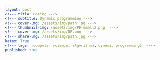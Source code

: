 ```yaml
---
layout: post
<!--- title: Losing --->
<!--- subtitle: Dynamic programming --->
<!--- cover-img: /assets/img/path.jpg --->
<!--- thumbnail-img: /assets/img/PD-small2.png  --->
<!--- cover-img: /assets/img/DP.png --->
<!--- share-img: /assets/img/path.jpg --->
katex: True
<!--- tags: [computer science, algorithms, dynamic programming]  --->
published: true
---
```

